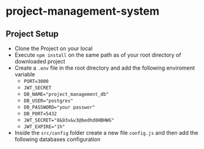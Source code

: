 # project-management-system

## Project Setup
- Clone the Project on your local
- Execute `npm install` on the same path as of your root directory of downloaded project
- Create a `.env` file in the  root directory and add the following enviroment variable
    - `PORT=3000`
    - `JWT_SECRET`
    - `DB_NAME="project_management_db"`
    - `DB_USER="postgres"`
    - `DB_PASSWORD="your passwor"`
    - `DB_PORT=5432`
    - `JWT_SECRET="8&93v&v3@bedhd8HBHWG"`
    - `JWT_EXPIRE="1h"`
- Inside the `src/config` folder create a new file `config.js` and then add the following databases configuration


